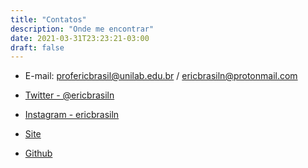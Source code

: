 ```yaml
---
title: "Contatos"
description: "Onde me encontrar"
date: 2021-03-31T23:23:21-03:00
draft: false
---
```


* E-mail: profericbrasil@unilab.edu.br / ericbrasiln@protonmail.com

* <a href="https://twitter.com/ericbrasiln" target="_blank">Twitter - @ericbrasiln</a>

* <a href="https://www.instagram.com/ericbrasiln/" target="_blank"> Instagram - ericbrasiln</a>

* <a href="https://ericbrasiln.github.io/" target="_blank"> Site</a>

* <a href= "https://github.com/ericbrasiln/" target="_blank"> Github</a>
